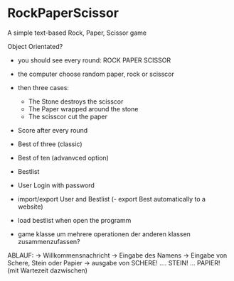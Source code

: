 # RockPaperScissor
A simple text-based Rock, Paper, Scissor game

Object Orientated? 
- you should see every round: ROCK PAPER SCISSOR 
- the computer choose random paper, rock or scisscor
- then three cases:
    - The Stone destroys the scisscor
    - The Paper wrapped around the stone
    - The scisscor cut the paper
- Score after every round
- Best of three (classic) 
- Best of ten (advanvced option) 
- Bestlist
- User Login with password
- import/export User and Bestlist
(- export Best automatically to a website) 
- load bestlist when open the programm

- game klasse um mehrere operationen der anderen klassen zusammenzufassen?

ABLAUF:
 -> Willkommensnachricht
 -> Eingabe des Namens
 -> Eingabe von Schere, Stein oder Papier
 -> ausgabe von SCHERE! .... STEIN! ... PAPIER! (mit Wartezeit dazwischen)
